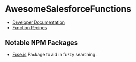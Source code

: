 # AwesomeSalesforceFunctions

* [Developer Documentation](https://developer.salesforce.com/docs/platform/functions/guide/index.html)
* [Function Recipes](https://github.com/trailheadapps/functions-recipes)

## Notable NPM Packages
* [Fuse.js](https://fusejs.io/) Package to aid in fuzzy searching.
